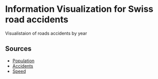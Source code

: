 # Information Visualization for Swiss road accidents #

Visualistaion of roads accidents by year

## Sources ##
- [Population](http://www.bfs.admin.ch/bfs/portal/en/index/themen/01/02/blank/key/bevoelkerungsstand.html)
- [Accidents](http://www.bfs.admin.ch/bfs/portal/fr/index/themen/11/06/blank/01/aktuel.html)
- [Speed](http://www.bfu.ch/fr/le-bpa/a-propos-du-bpa/historique)
